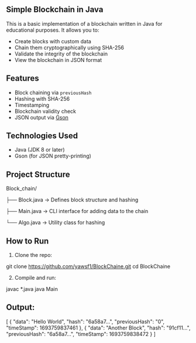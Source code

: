 ##  Simple Blockchain in Java

This is a basic implementation of a blockchain written in Java for educational purposes. It allows you to:

- Create blocks with custom data
- Chain them cryptographically using SHA-256
- Validate the integrity of the blockchain
- View the blockchain in JSON format


## Features

- Block chaining via `previousHash`
- Hashing with SHA-256
- Timestamping
- Blockchain validity check
- JSON output via [Gson](https://github.com/google/gson)


## Technologies Used

- Java (JDK 8 or later)
- Gson (for JSON pretty-printing)


##  Project Structure
Block_chain/

├── Block.java -> Defines block structure and hashing

├── Main.java -> CLI interface for adding data to the chain

└── Algo.java -> Utility class for hashing


## How to Run

1. Clone the repo:

  git clone https://github.com/yawsf1/BlockChaine.git
  cd BlockChaine

2. Compile and run:

  javac *.java
  java Main

## Output:
[
 {
    "data": "Hello World",
    "hash": "6a58a7...",
    "previousHash": "0",
    "timeStamp": 1693759837461
  },
  {
    "data": "Another Block",
    "hash": "91cf11...",
    "previousHash": "6a58a7...",
    "timeStamp": 1693759838472
  }
]
